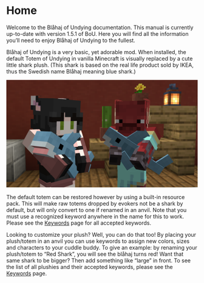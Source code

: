 # Home

Welcome to the Blåhaj of Undying documentation. 
This manual is currently up-to-date with version 1.5.1 of BoU. 
Here you will find all the information you’ll need to enjoy Blåhaj of Undying to the fullest.

Blåhaj of Undying is a very basic, yet adorable mod. When installed, 
the default Totem of Undying in vanilla Minecraft is visually replaced by a cute little shark plush. 
(This shark is based on the real life product sold by IKEA, thus the Swedish name Blåhaj meaning blue shark.)

![Blahaj](img/blahaj.png)

The default totem can be restored however by using a built-in resource pack. 
This will make raw totems dropped by evokers not be a shark by default, but will only convert to one if renamed in an anvil. 
Note that you must use a recognized keyword anywhere in the name for this to work. Please see the [Keywords] page for all accepted keywords.

Looking to customize your plush? Well, you can do that too! By placing your plush/totem in an anvil you can use 
keywords to assign new colors, sizes and characters to your cuddle buddy. To give an example: by renaming your 
plush/totem to “Red Shark”, you will see the blåhaj turns red! Want that same shark to be bigger? 
Then add something like “large” in front. To see the list of all plushies and their accepted keywords, 
please see the [Keywords] page.

[Keywords]: keywords.md